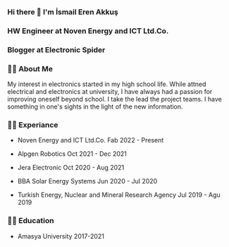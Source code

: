 ### Hi there 👋 I'm İsmail Eren Akkuş

### HW Engineer at Noven Energy and ICT Ltd.Co.
### Blogger at Electronic Spider

### 👨‍💻 About Me
My interest in electronics started in my high school life. While attned electrical and electronics at university, I have always had a passion for improving oneself beyond school. I take the lead the project teams. I have something in one's sights in the light of the new information.

### 🧑‍💼 Experiance
- Noven Energy and ICT Ltd.Co.
Fab 2022 - Present

- Alpgen Robotics
Oct 2021 - Dec 2021

- Jera Electronic
Oct 2020 - Aug 2021

- BBA Solar Energy Systems
Jun 2020 - Jul 2020

- Turkish Energy, Nuclear and Mineral Research Agency
Jul 2019 - Agu 2019


### 👨‍🎓 Education
- Amasya University
2017-2021


<!--
**ismailerenakkus/ismailerenakkus** is a ✨ _special_ ✨ repository because its `README.md` (this file) appears on your GitHub profile.

Here are some ideas to get you started:

- 🔭 I’m currently working on ...
- 🌱 I’m currently learning ...
- 👯 I’m looking to collaborate on ...
- 🤔 I’m looking for help with ...
- 💬 Ask me about ...
- 📫 How to reach me: ...
- 😄 Pronouns: ...
- ⚡ Fun fact: ...
-->
